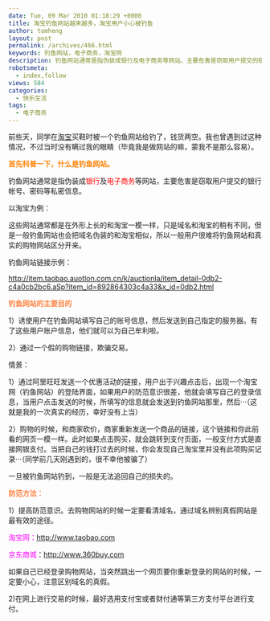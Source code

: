 ```yaml
---
date: Tue, 09 Mar 2010 01:18:29 +0000
title: 淘宝钓鱼网站越来越多，淘宝用户小心被钓鱼
author: tomheng
layout: post
permalink: /archives/466.html
keywords: 钓鱼网站，电子商务，淘宝网
description: 钓鱼网站通常是指伪装成银行及电子商务等网站，主要危害是窃取用户提交的银行帐号、密码等私密信息。
robotsmeta:
  - index,follow
views: 584
categories:
  - 快乐生活
tags:
  - 电子商务
---
```

前些天，同学在<a href="http://www.taobao.com" target="_blank">淘宝</a>买鞋时被一个钓鱼网站给钓了，钱货两空。我也曾遇到过这种情况，不过当时没有瞒过我的眼睛（毕竟我是做网站的嘛，蒙我不是那么容易）。

**<span style="color: #ff8000;">首先科普一下，什么是钓鱼网站。</span>**

钓鱼网站通常是指伪装成<span style="color: #ff0000;">银行</span>及<span style="color: #ff0000;">电子商务</span>等网站，主要危害是窃取用户提交的银行帐号、密码等私密信息。

以淘宝为例：

这些网站通常都是在外形上长的和淘宝一模一样，只是域名和淘宝的稍有不同，但是一般钓鱼网站也会把域名伪装的和淘宝相似，所以一般用户很难将钓鱼网站和真实的购物网站区分开来。

钓鱼网站链接示例：

<span style="color: #0000ff;">http://item.taobao.auotlon.com.cn/k/auctionla/item_detail-0db2-c4a0cb2bc6.aSp?item_id=892864303c4a33&x_id=0db2.html</span>

<span style="color: #ff8040;"><strong>钓鱼网站的主要目的</strong></span>

1）诱使用户在钓鱼网站填写自己的账号信息，然后发送到自己指定的服务器。有了这些用户账户信息，他们就可以为自己牟利啦。

2）通过一个假的购物链接，欺骗交易。

情景：

1）通过阿里旺旺发送一个优惠活动的链接，用户出于兴趣点击后，出现一个淘宝网（钓鱼网站）的登陆界面，如果用户的防范意识很差，他就会填写自己的登录信息，当用户点击发送的时候，所填写的信息就会发送到钓鱼网站那里，然后···（这就是我的一次真实的经历，幸好没有上当）

2）购物的时候，和商家砍价，商家重新发送一个商品的链接，这个链接和你此前看的网页一模一样。此时如果点击购买，就会跳转到支付页面，一般支付方式是直接网银支付。当把自己的钱打过去的时候，你会发现自己淘宝里并没有此项购买记录···（同学前几天刚遇到的，很不幸他被骗了）

一旦被钓鱼网站钓到，一般是无法追回自己的损失的。

**<span style="color: #ff8040;">防范方法：</span>**

1）提高防范意识。去购物网站的时候一定要看清域名，通过域名辨别真假网站是最有效的途径。

<span style="color: #ff00ff;">淘宝网：</span><http://www.taobao.com>

<span style="color: #ff00ff;">京东商城</span>：<http://www.360buy.com>

如果自己已经登录购物网站，当突然跳出一个网页要你重新登录的网站的时候，一定要小心，注意区别域名的真假。

2)在网上进行交易的时候，最好选用支付宝或者财付通等第三方支付平台进行支付。
